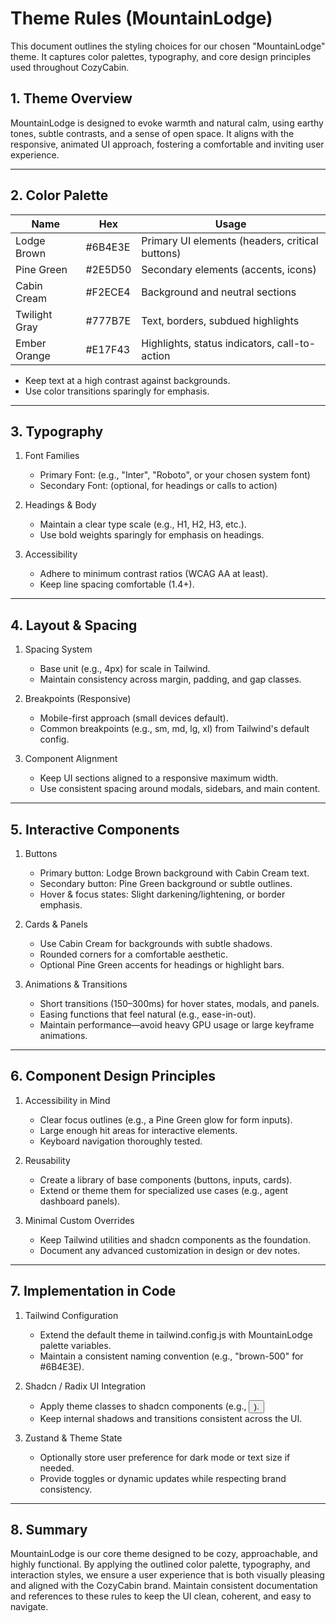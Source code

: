 # Theme Rules (MountainLodge)

This document outlines the styling choices for our chosen "MountainLodge" theme. It captures color palettes, typography, and core design principles used throughout CozyCabin.

## 1. Theme Overview

MountainLodge is designed to evoke warmth and natural calm, using earthy tones, subtle contrasts, and a sense of open space. It aligns with the responsive, animated UI approach, fostering a comfortable and inviting user experience.

---

## 2. Color Palette

| Name             | Hex      | Usage                 |
|------------------|----------|-----------------------|
| Lodge Brown      | #6B4E3E  | Primary UI elements (headers, critical buttons) |
| Pine Green       | #2E5D50  | Secondary elements (accents, icons)             |
| Cabin Cream      | #F2ECE4  | Background and neutral sections                 |
| Twilight Gray    | #777B7E  | Text, borders, subdued highlights               |
| Ember Orange     | #E17F43  | Highlights, status indicators, call-to-action   |

- Keep text at a high contrast against backgrounds.  
- Use color transitions sparingly for emphasis.

---

## 3. Typography

1. Font Families  
   - Primary Font: (e.g., "Inter", "Roboto", or your chosen system font)  
   - Secondary Font: (optional, for headings or calls to action)

2. Headings & Body  
   - Maintain a clear type scale (e.g., H1, H2, H3, etc.).  
   - Use bold weights sparingly for emphasis on headings.

3. Accessibility  
   - Adhere to minimum contrast ratios (WCAG AA at least).  
   - Keep line spacing comfortable (1.4+).

---

## 4. Layout & Spacing

1. Spacing System  
   - Base unit (e.g., 4px) for scale in Tailwind.  
   - Maintain consistency across margin, padding, and gap classes.

2. Breakpoints (Responsive)  
   - Mobile-first approach (small devices default).  
   - Common breakpoints (e.g., sm, md, lg, xl) from Tailwind's default config.

3. Component Alignment  
   - Keep UI sections aligned to a responsive maximum width.  
   - Use consistent spacing around modals, sidebars, and main content.

---

## 5. Interactive Components

1. Buttons  
   - Primary button: Lodge Brown background with Cabin Cream text.  
   - Secondary button: Pine Green background or subtle outlines.  
   - Hover & focus states: Slight darkening/lightening, or border emphasis.

2. Cards & Panels  
   - Use Cabin Cream for backgrounds with subtle shadows.  
   - Rounded corners for a comfortable aesthetic.  
   - Optional Pine Green accents for headings or highlight bars.

3. Animations & Transitions  
   - Short transitions (150–300ms) for hover states, modals, and panels.  
   - Easing functions that feel natural (e.g., ease-in-out).  
   - Maintain performance—avoid heavy GPU usage or large keyframe animations.

---

## 6. Component Design Principles

1. Accessibility in Mind  
   - Clear focus outlines (e.g., a Pine Green glow for form inputs).  
   - Large enough hit areas for interactive elements.  
   - Keyboard navigation thoroughly tested.

2. Reusability  
   - Create a library of base components (buttons, inputs, cards).  
   - Extend or theme them for specialized use cases (e.g., agent dashboard panels).

3. Minimal Custom Overrides  
   - Keep Tailwind utilities and shadcn components as the foundation.  
   - Document any advanced customization in design or dev notes.

---

## 7. Implementation in Code

1. Tailwind Configuration  
   - Extend the default theme in tailwind.config.js with MountainLodge palette variables.  
   - Maintain a consistent naming convention (e.g., "brown-500" for #6B4E3E).

2. Shadcn / Radix UI Integration  
   - Apply theme classes to shadcn components (e.g., <Button className="bg-lodge-brown ...">).  
   - Keep internal shadows and transitions consistent across the UI.

3. Zustand & Theme State  
   - Optionally store user preference for dark mode or text size if needed.  
   - Provide toggles or dynamic updates while respecting brand consistency.

---

## 8. Summary

MountainLodge is our core theme designed to be cozy, approachable, and highly functional. By applying the outlined color palette, typography, and interaction styles, we ensure a user experience that is both visually pleasing and aligned with the CozyCabin brand. Maintain consistent documentation and references to these rules to keep the UI clean, coherent, and easy to navigate. 